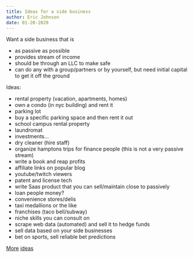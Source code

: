 ```yaml
---
title: Ideas for a side business
author: Eric Johnson
date: 01-20-2020
---
```


Want a side business that is

- as passive as possible
- provides stream of income
- should be through an LLC to make safe
- can do any with a group/partners or by yourself, but need initial capital to get it off the ground

Ideas:

- rental property (vacation, apartments, homes)
- own a condo (in nyc building) and rent it
- parking lot
- buy a specific parking space and then rent it out
- school campus rental property
- laundromat
- investments...
- dry cleaner (hire staff)
- organize hamptons trips for finance people (this is not a very passive stream)
- write a book and reap profits
- affiliate links on popular blog
- youtube/twitch viewers
- patent and license tech
- write Saas product that you can sell/maintain close to passively
- loan people money?
- convenience stores/delis
- taxi medallions or the like
- franchises (taco bell/subway)
- niche skills you can consult on 
- scrape web data (automated) and sell it to hedge funds 
- sell data based on your side businesses
- bet on sports, sell reliable bet predictions

[More](https://sweatystartup.com/business-ideas-part-1-lawn-care-christmas-lights-mobile-locksmith/) [ideas](https://sweatystartup.com/businesses-i-love/)
